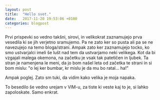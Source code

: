 ```yaml
---
layout: post
title:  "Hello svet."
date:   2017-11-20 19:53:06 +0100
categories: blogpost
---
```



Prvi prispevki so vedno takšni, sirovi, in velikokrat zaznamujejo prva vesedila ki se jih verjetno sramujemo. Pa ne zato ker so pusta ali pa se ne navezujejo na temo bloga/strani.  Ampak zato ker zaznamujejo tocko, ko smo ustvarjalci imeli še lušt nad tem da ustvarjamo neki velikega. Kot da bi vzgajali malega okemona, na začetku je vsak tak patetičen in ljubek. Ta stran je namenjena le meni, da jo bom našel leta od začetka te strani in si bom mislu: "o lej ker bumbar, kr mislu je da mu bo ratal... ha!"

Ampak poglej. Zato sm tuki, da vidim kako velika je moja napaka.

To besedilo še vedno urejam v VIM-u, za tiste ki veste kaj to je, si lahko zapoloskate. Samo enkrat.